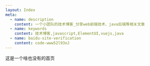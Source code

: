 ```yaml
---
layout: Index
meta: 
  - name: description
    content: 一个小团队的技术博客_分享web前端技术、java后端等相关文章
  - name: keywords
    content: 技术博客,javascript,ElementUI,vuejs,java
  - name: baidu-site-verification
    content: code-www52l93oJ
---
```

这是一个啥也没有的首页